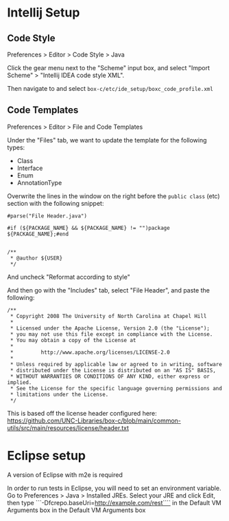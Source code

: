 # Intellij Setup

## Code Style
Preferences > Editor > Code Style > Java

Click the gear menu next to the "Scheme" input box, and select "Import Scheme" > "Intellij IDEA code style XML".

Then navigate to and select `box-c/etc/ide_setup/boxc_code_profile.xml`

## Code Templates
Preferences > Editor > File and Code Templates

Under the "Files" tab, we want to update the template for the following types:
* Class
* Interface
* Enum
* AnnotationType

Overwrite the lines in the window on the right before the `public class` (etc) section with the following snippet:

```
#parse("File Header.java")

#if (${PACKAGE_NAME} && ${PACKAGE_NAME} != "")package ${PACKAGE_NAME};#end


/**
 * @author ${USER}
 */
```
And uncheck "Reformat according to style"

And then go with the "Includes" tab, select "File Header", and paste the following:
```
/**
 * Copyright 2008 The University of North Carolina at Chapel Hill
 *
 * Licensed under the Apache License, Version 2.0 (the "License");
 * you may not use this file except in compliance with the License.
 * You may obtain a copy of the License at
 *
 *         http://www.apache.org/licenses/LICENSE-2.0
 *
 * Unless required by applicable law or agreed to in writing, software
 * distributed under the License is distributed on an "AS IS" BASIS,
 * WITHOUT WARRANTIES OR CONDITIONS OF ANY KIND, either express or implied.
 * See the License for the specific language governing permissions and
 * limitations under the License.
 */
 ```
 This is based off the license header configured here:
 https://github.com/UNC-Libraries/box-c/blob/main/common-utils/src/main/resources/license/header.txt


# Eclipse setup

A version of Eclipse with m2e is required

In order to run tests in Eclipse, you will need to set an environment variable. Go to Preferences > Java > Installed JREs. Select your JRE and click Edit, then type  ```-Dfcrepo.baseUri=http://example.com/rest```` in the Default VM Arguments box in the Default VM Arguments box
